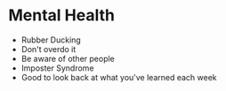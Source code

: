 # Mental Health

- Rubber Ducking
- Don't overdo it
- Be aware of other people
- Imposter Syndrome
- Good to look back at what you've learned each week
